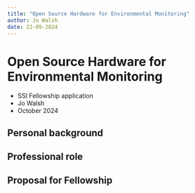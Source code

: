 ```yaml
---
title: "Open Source Hardware for Environmental Monitoring"
author: Jo Walsh
date: 22-09-2024
---
```


# Open Source Hardware for Environmental Monitoring

- SSI Fellowship application
- Jo Walsh
- October 2024

## Personal background

## Professional role

## Proposal for Fellowship

